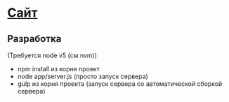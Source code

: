 # [Сайт](http://tkcoach.ru/)

## Разработка

(Требуется node v5 (см nvm))
* npm install из корня проект
* node app/server.js (просто запуск сервера)
* gulp из корня проекта (запуск сервера со автоматической сборкой сервера)
